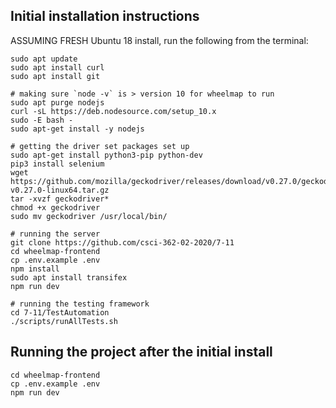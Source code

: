 ## Initial installation instructions

ASSUMING FRESH Ubuntu 18 install, run the following from the terminal:

```
sudo apt update
sudo apt install curl 
sudo apt install git 

# making sure `node -v` is > version 10 for wheelmap to run
sudo apt purge nodejs
curl -sL https://deb.nodesource.com/setup_10.x
sudo -E bash -
sudo apt-get install -y nodejs

# getting the driver set packages set up
sudo apt-get install python3-pip python-dev
pip3 install selenium
wget https://github.com/mozilla/geckodriver/releases/download/v0.27.0/geckodriver-v0.27.0-linux64.tar.gz
tar -xvzf geckodriver* 
chmod +x geckodriver
sudo mv geckodriver /usr/local/bin/

# running the server 
git clone https://github.com/csci-362-02-2020/7-11
cd wheelmap-frontend
cp .env.example .env
npm install 
sudo apt install transifex
npm run dev

# running the testing framework 
cd 7-11/TestAutomation
./scripts/runAllTests.sh
```

## Running the project after the initial install
```
cd wheelmap-frontend
cp .env.example .env
npm run dev
```
